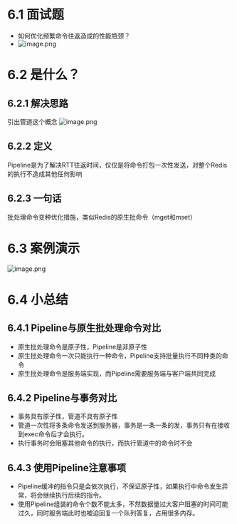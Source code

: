 # 6.1 面试题
- 如何优化频繁命令往返造成的性能瓶颈？
- ![image.png](https://cdn.nlark.com/yuque/0/2023/png/35653686/1681887205704-2df826ee-a889-4a38-9a33-b966b5455254.png#averageHue=%23f7f4f2&clientId=u75ab5bae-b436-4&from=paste&height=599&id=u3d873336&originHeight=599&originWidth=1170&originalType=binary&ratio=1&rotation=0&showTitle=false&size=432939&status=done&style=none&taskId=u0176be67-093e-4a09-8a26-8371867948e&title=&width=1170)
# 6.2 是什么？
## 6.2.1 解决思路
引出管道这个概念
![image.png](https://cdn.nlark.com/yuque/0/2023/png/35653686/1681887308319-c325f365-ab9f-4a02-9543-1ded867b886a.png#averageHue=%23f8f4f3&clientId=u75ab5bae-b436-4&from=paste&height=898&id=u4be1c42c&originHeight=898&originWidth=2019&originalType=binary&ratio=1&rotation=0&showTitle=false&size=501477&status=done&style=none&taskId=u745ce0cb-28a2-46f8-90ce-552998a7a3d&title=&width=2019)
## 6.2.2 定义
Pipeline是为了解决RTT往返时间，仅仅是将命令打包一次性发送，对整个Redis的执行不造成其他任何影响
## 6.2.3 一句话
批处理命令变种优化措施，类似Redis的原生批命令（mget和mset）
# 6.3 案例演示
![image.png](https://cdn.nlark.com/yuque/0/2023/png/35653686/1681887824849-68582afd-da97-4746-88b3-b63257e77bda.png#averageHue=%23faf7f7&clientId=u75ab5bae-b436-4&from=paste&height=719&id=u3060224b&originHeight=719&originWidth=1877&originalType=binary&ratio=1&rotation=0&showTitle=false&size=443153&status=done&style=none&taskId=u250ad1bc-6de9-4e2f-a0f0-d9c93b2f92e&title=&width=1877)
# 6.4 小总结
## 6.4.1 Pipeline与原生批处理命令对比

- 原生批处理命令是原子性，Pipeline是非原子性
- 原生批处理命令一次只能执行一种命令，Pipeline支持批量执行不同种类的命令
- 原生批处理命令是服务端实现，而Pipeline需要服务端与客户端共同完成
## 6.4.2 Pipeline与事务对比

- 事务具有原子性，管道不具有原子性
- 管道一次性将多条命令发送到服务器，事务是一条一条的发，事务只有在接收到exec命令后才会执行。
- 执行事务时会阻塞其他命令的执行，而执行管道中的命令时不会
## 6.4.3 使用Pipeline注意事项

- Pipeline缓冲的指令只是会依次执行，不保证原子性，如果执行中命令发生异常，将会继续执行后续的指令。
- 使用Pipeline组装的命令个数不能太多，不然数据量过大客户阻塞的时间可能过久，同时服务端此时也被迫回复一个队列答复，占用很多内存。


